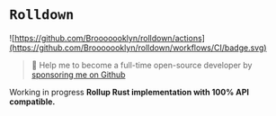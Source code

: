 # `Rolldown`

![https://github.com/Brooooooklyn/rolldown/actions](https://github.com/Brooooooklyn/rolldown/workflows/CI/badge.svg)

> 🚀 Help me to become a full-time open-source developer by [sponsoring me on Github](https://github.com/sponsors/Brooooooklyn)

Working in progress **Rollup Rust implementation with 100% API compatible.**

